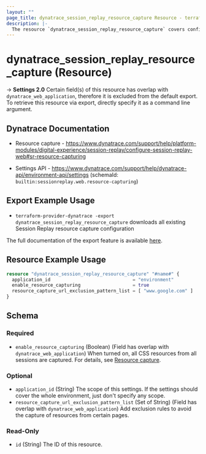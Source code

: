 ```yaml
---
layout: ""
page_title: dynatrace_session_replay_resource_capture Resource - terraform-provider-dynatrace"
description: |-
  The resource `dynatrace_session_replay_resource_capture` covers configuration for Session Replay resource capture
---
```


# dynatrace_session_replay_resource_capture (Resource)

-> **Settings 2.0** Certain field(s) of this resource has overlap with `dynatrace_web_application`, therefore it is excluded from the default export. To retrieve this resource via export, directly specify it as a command line argument. 

## Dynatrace Documentation

- Resource capture - https://www.dynatrace.com/support/help/platform-modules/digital-experience/session-replay/configure-session-replay-web#sr-resource-capturing

- Settings API - https://www.dynatrace.com/support/help/dynatrace-api/environment-api/settings (schemaId: `builtin:sessionreplay.web.resource-capturing`)

## Export Example Usage

- `terraform-provider-dynatrace -export dynatrace_session_replay_resource_capture` downloads all existing Session Replay resource capture configuration

The full documentation of the export feature is available [here](https://registry.terraform.io/providers/dynatrace-oss/dynatrace/latest/docs/guides/export-v2).

## Resource Example Usage

```terraform
resource "dynatrace_session_replay_resource_capture" "#name#" {
  application_id                              = "environment"
  enable_resource_capturing                   = true
  resource_capture_url_exclusion_pattern_list = [ "www.google.com" ]
}
```

<!-- schema generated by tfplugindocs -->
## Schema

### Required

- `enable_resource_capturing` (Boolean) (Field has overlap with `dynatrace_web_application`) When turned on, all CSS resources from all sessions are captured. For details, see [Resource capture](https://dt-url.net/sr-resource-capturing).

### Optional

- `application_id` (String) The scope of this settings. If the settings should cover the whole environment, just don't specify any scope.
- `resource_capture_url_exclusion_pattern_list` (Set of String) (Field has overlap with `dynatrace_web_application`) Add exclusion rules to avoid the capture of resources from certain pages.

### Read-Only

- `id` (String) The ID of this resource.
 